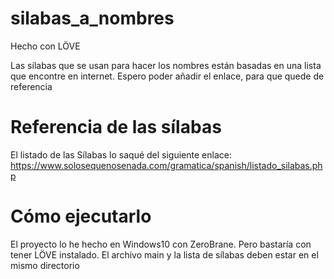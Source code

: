 # silabas_a_nombres
Hecho con LÖVE

Las sílabas que se usan para hacer los nombres están basadas en una lista que encontre en internet. Espero poder añadir el enlace, para que quede de referencia

# Referencia de las sílabas

El listado de las Sílabas lo saqué del siguiente enlace:
https://www.solosequenosenada.com/gramatica/spanish/listado_silabas.php

# Cómo ejecutarlo

El proyecto lo he hecho en Windows10 con ZeroBrane. Pero bastaría con tener LÖVE instalado. 
El archivo main y la lista de sílabas deben estar en el mismo directorio
